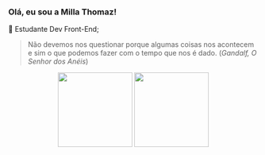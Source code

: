 ### Olá, eu sou a Milla Thomaz!

🎃 Estudante Dev Front-End;  

> Não devemos nos questionar porque algumas coisas nos acontecem e sim o que podemos fazer com o tempo que nos é dado. (*Gandalf, O Senhor dos Anéis*)

<div align='center'>
  <img height='150em' src='https://github-readme-stats.vercel.app/api?username=thomillaz&show_icons=true&theme=gruvbox'/>
  <img height='150em' src='https://github-readme-stats.vercel.app/api/top-langs/?username=thomillaz&layout=compact&theme=gruvbox'/>
</div>
